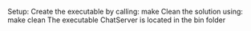 Setup:
Create the executable by calling: make
Clean the solution using: make clean
The executable ChatServer is located in the bin folder
